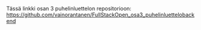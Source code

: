Tässä linkki osan 3 puhelinluettelon repositorioon:
https://github.com/vainorantanen/FullStackOpen_osa3_puhelinluettelobackend
